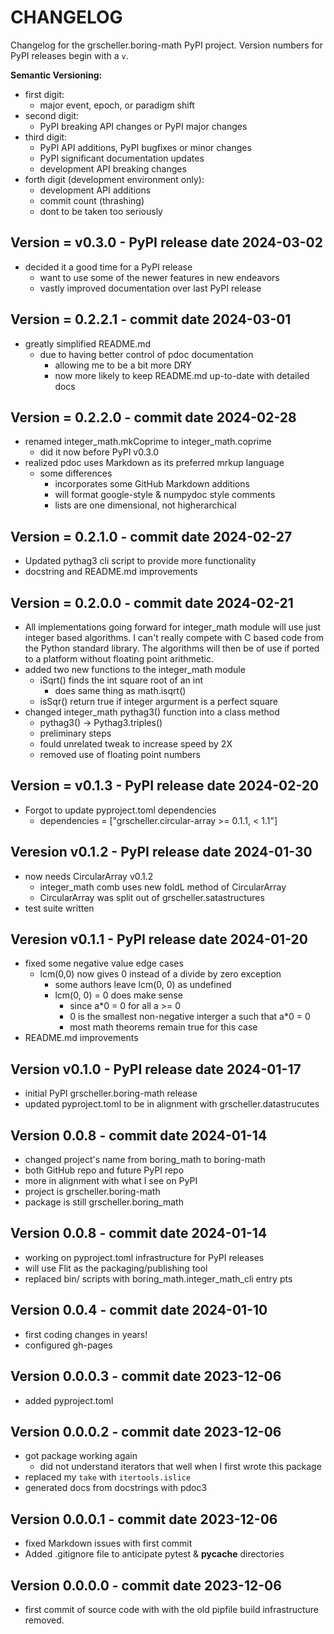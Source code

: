 # CHANGELOG

Changelog for the grscheller.boring-math PyPI project.
Version numbers for PyPI releases begin with a `v`.

**Semantic Versioning:**

* first digit:
  * major event, epoch, or paradigm shift
* second digit:
  * PyPI breaking API changes or PyPI major changes
* third digit:
  * PyPI API additions, PyPI bugfixes or minor changes
  * PyPI significant documentation updates
  * development API breaking changes
* forth digit (development environment only):
  * development API additions
  * commit count (thrashing)
  * dont to be taken too seriously

## Version = v0.3.0 - PyPI release date 2024-03-02
* decided it a good time for a PyPI release
  * want to use some of the newer features in new endeavors
  * vastly improved documentation over last PyPI release

## Version = 0.2.2.1 - commit date 2024-03-01
* greatly simplified README.md
  * due to having better control of pdoc documentation
    * allowing me to be a bit more DRY
    * now more likely to keep README.md up-to-date with detailed docs

## Version = 0.2.2.0 - commit date 2024-02-28
* renamed integer_math.mkCoprime to integer_math.coprime
  * did it now before PyPI v0.3.0
* realized pdoc uses Markdown as its preferred mrkup language
  * some differences
    * incorporates some GitHub Markdown additions
    * will format google-style & numpydoc style comments
    * lists are one dimensional, not higherarchical

## Version = 0.2.1.0 - commit date 2024-02-27
* Updated pythag3 cli script to provide more functionality
* docstring and README.md improvements

## Version = 0.2.0.0 - commit date 2024-02-21
* All implementations going forward for integer_math module will use
  just integer based algorithms. I can't really compete with C based
  code from the Python standard library. The algorithms will then be
  of use if ported to a platform without floating point arithmetic.
* added two new functions to the integer_math module
  * iSqrt() finds the int square root of an int
    * does same thing as math.isqrt()
  * isSqr() return true if integer argurment is a perfect square
* changed integer_math pythag3() function into a class method
  * pythag3() -> Pythag3.triples() 
  * preliminary steps
  * fould unrelated tweak to increase speed by 2X
  * removed use of floating point numbers

## Version = v0.1.3 - PyPI release date 2024-02-20

* Forgot to update pyproject.toml dependencies
  * dependencies = ["grscheller.circular-array >= 0.1.1, < 1.1"]

## Veresion v0.1.2 - PyPI release date 2024-01-30

* now needs CircularArray v0.1.2
  * integer_math comb uses new foldL method of CircularArray
  * CircularArray was split out of grscheller.satastructures
* test suite written

## Veresion v0.1.1 - PyPI release date 2024-01-20

* fixed some negative value edge cases
  * lcm(0,0) now gives 0 instead of a divide by zero exception
    * some authors leave lcm(0, 0) as undefined
    * lcm(0, 0) = 0 does make sense
      * since a*0 = 0 for all a >= 0
      * 0 is the smallest non-negative interger a such that a*0 = 0
      * most math theorems remain true for this case
* README.md improvements

## Version v0.1.0 - PyPI release date 2024-01-17

* initial PyPI grscheller.boring-math release
* updated pyproject.toml to be in alignment with grscheller.datastrucutes

## Version 0.0.8 - commit date 2024-01-14

* changed project's name from boring_math to boring-math
* both GitHub repo and future PyPI repo
* more in alignment with what I see on PyPI
* project is grscheller.boring-math
* package is still grscheller.boring_math

## Version 0.0.8 - commit date 2024-01-14

* working on pyproject.toml infrastructure for PyPI releases
* will use Flit as the packaging/publishing tool
* replaced bin/ scripts with boring_math.integer_math_cli entry pts

## Version 0.0.4 - commit date 2024-01-10

* first coding changes in years!
* configured gh-pages

## Version 0.0.0.3 - commit date 2023-12-06

* added pyproject.toml

## Version 0.0.0.2 - commit date 2023-12-06

* got package working again
  * did not understand iterators that well when I first wrote this package
* replaced my `take` with `itertools.islice`
* generated docs from docstrings with pdoc3

## Version 0.0.0.1 - commit date 2023-12-06

* fixed Markdown issues with first commit
* Added .gitignore file to anticipate pytest & __pycache__ directories
 
## Version 0.0.0.0 - commit date 2023-12-06

* first commit of source code with with the old pipfile build
  infrastructure removed.
